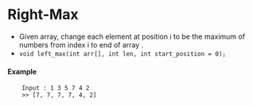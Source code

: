 # Right-Max

- Given array, change each element at position i to be the maximum of numbers from index i to end of array .
- `void left_max(int arr[], int len, int start_position = 0);`

#### Example
```
    Input : 1 3 5 7 4 2
    >> [7, 7, 7, 7, 4, 2]
```